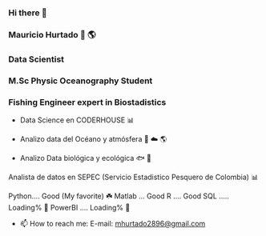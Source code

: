 ### Hi there 👋

### Mauricio Hurtado :ocean: :earth_americas:

### Data Scientist
### M.Sc Physic Oceanography Student
### Fishing Engineer expert in Biostadistics 

- Data Science en CODERHOUSE  :bar_chart:

- Analizo data del Océano y atmósfera :ocean: :cloud: :earth_americas:

- Analizo Data biológica y ecológica  :fish: :shark:


Analista de datos en SEPEC (Servicio Estadistico Pesquero de Colombia) :bar_chart:


Python.... Good (My favorite) :shamrock:
Matlab ... Good
R .... Good
SQL ..... Loading% :seedling:
PowerBI .... Loading% :seedling:
 


- 📫 How to reach me:
E-mail: mhurtado2896@gmail.com 
